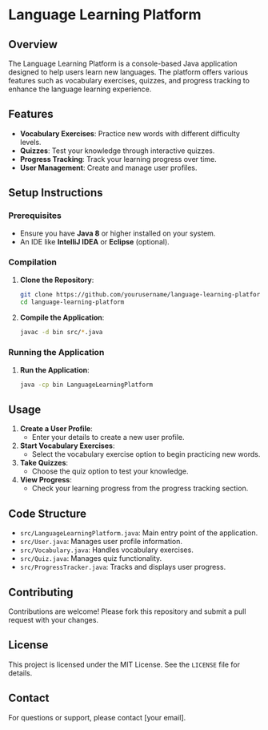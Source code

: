 # Language Learning Platform

## Overview
The Language Learning Platform is a console-based Java application designed to help users learn new languages. The platform offers various features such as vocabulary exercises, quizzes, and progress tracking to enhance the language learning experience.

## Features
- **Vocabulary Exercises**: Practice new words with different difficulty levels.
- **Quizzes**: Test your knowledge through interactive quizzes.
- **Progress Tracking**: Track your learning progress over time.
- **User Management**: Create and manage user profiles.

## Setup Instructions
### Prerequisites
- Ensure you have **Java 8** or higher installed on your system.
- An IDE like **IntelliJ IDEA** or **Eclipse** (optional).

### Compilation
1. **Clone the Repository**:
    ```bash
    git clone https://github.com/yourusername/language-learning-platform.git
    cd language-learning-platform
    ```
2. **Compile the Application**:
    ```bash
    javac -d bin src/*.java
    ```

### Running the Application
1. **Run the Application**:
    ```bash
    java -cp bin LanguageLearningPlatform
    ```

## Usage
1. **Create a User Profile**:
    - Enter your details to create a new user profile.
2. **Start Vocabulary Exercises**:
    - Select the vocabulary exercise option to begin practicing new words.
3. **Take Quizzes**:
    - Choose the quiz option to test your knowledge.
4. **View Progress**:
    - Check your learning progress from the progress tracking section.

## Code Structure
- `src/LanguageLearningPlatform.java`: Main entry point of the application.
- `src/User.java`: Manages user profile information.
- `src/Vocabulary.java`: Handles vocabulary exercises.
- `src/Quiz.java`: Manages quiz functionality.
- `src/ProgressTracker.java`: Tracks and displays user progress.

## Contributing
Contributions are welcome! Please fork this repository and submit a pull request with your changes.

## License
This project is licensed under the MIT License. See the `LICENSE` file for details.

## Contact
For questions or support, please contact [your email].


